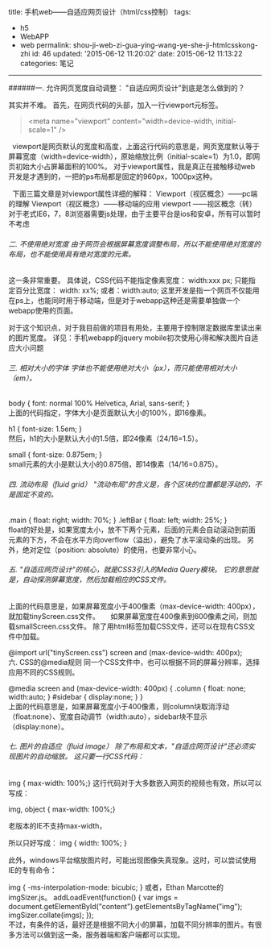 title: 手机web——自适应网页设计（html/css控制）
tags: 
  - h5
  - WebAPP
  - web
permalink: shou-ji-web-zi-gua-ying-wang-ye-she-ji-htmlcsskong-zhi
id: 46
updated: '2015-06-12 11:20:02'
date: 2015-06-12 11:13:22
categories: 笔记
---

######一. 允许网页宽度自动调整： "自适应网页设计"到底是怎么做到的？

其实并不难。 首先，在网页代码的头部，加入一行viewport元标签。

>&lt;meta name="viewport" content="width=device-width, initial-scale=1" />

&nbsp;&nbsp;viewport是网页默认的宽度和高度，上面这行代码的意思是，网页宽度默认等于屏幕宽度（width=device-width），原始缩放比例（initial-scale=1）为1.0，即网页初始大小占屏幕面积的100%。 对于viewport属性，我是真正在接触移动web开发是才遇到的，一把的ps布局都是固定的960px，1000px这种。
<!--more-->
&nbsp;&nbsp;下面三篇文章是对viewport属性详细的解释： Viewport（视区概念）——pc端的理解 Viewport（视区概念）——移动端的应用 viewport ——视区概念（转） 对于老式IE6，7，8浏览器需要js处理，由于主要平台是ios和安卓，所有可以暂时不考虑

###### 二. 不使用绝对宽度 由于网页会根据屏幕宽度调整布局，所以不能使用绝对宽度的布局，也不能使用具有绝对宽度的元素。

这一条非常重要。 具体说，CSS代码不能指定像素宽度： width:xxx px; 只能指定百分比宽度： width: xx%; 或者：width:auto; 这里开发是指一个网页不仅能用在ps上，也能同时用于移动端，但是对于webapp这种还是需要单独做一个webapp使用的页面。

对于这个知识点，对于我目前做的项目有用处，主要用于控制限定数据库里读出来的图片宽度。 详见：手机webapp的jquery mobile初次使用心得和解决图片自适应大小问题

###### 三. 相对大小的字体 字体也不能使用绝对大小（px），而只能使用相对大小（em）。

body { font: normal 100% Helvetica, Arial, sans-serif; }  
上面的代码指定，字体大小是页面默认大小的100%，即16像素。

h1 { font-size: 1.5em; }  
然后，h1的大小是默认大小的1.5倍，即24像素（24/16=1.5）。

small { font-size: 0.875em; }  
small元素的大小是默认大小的0.875倍，即14像素（14/16=0.875）。

###### 四. 流动布局（fluid grid） "流动布局"的含义是，各个区块的位置都是浮动的，不是固定不变的。 　

.main { float: right; width: 70%; } .leftBar { float: left; width: 25%; }  
float的好处是，如果宽度太小，放不下两个元素，后面的元素会自动滚动到前面元素的下方，不会在水平方向overflow（溢出），避免了水平滚动条的出现。 另外，绝对定位（position: absolute）的使用，也要非常小心。

###### 五. "自适应网页设计"的核心，就是CSS3引入的Media Query模块。 它的意思就是，自动探测屏幕宽度，然后加载相应的CSS文件。

<link rel="stylesheet" type="text/css" media="screen and (max-device-width: 400px)" href="tinyScreen.css" />  
上面的代码意思是，如果屏幕宽度小于400像素（max-device-width: 400px），就加载tinyScreen.css文件。 　

<link rel="stylesheet" type="text/css" media="screen and (min-width: 400px) and (max-device-width: 600px)" href="smallScreen.css" /> 
如果屏幕宽度在400像素到600像素之间，则加载smallScreen.css文件。 除了用html标签加载CSS文件，还可以在现有CSS文件中加载。

@import url("tinyScreen.css") screen and (max-device-width: 400px);  
六. CSS的@media规则 同一个CSS文件中，也可以根据不同的屏幕分辨率，选择应用不同的CSS规则。

@media screen and (max-device-width: 400px) { .column { float: none; width:auto; } #sidebar { display:none; } }  
上面的代码意思是，如果屏幕宽度小于400像素，则column块取消浮动（float:none）、宽度自动调节（width:auto），sidebar块不显示（display:none）。

###### 七. 图片的自适应（fluid image） 除了布局和文本，"自适应网页设计"还必须实现图片的自动缩放。 这只要一行CSS代码： 　

img { max-width: 100%;} 这行代码对于大多数嵌入网页的视频也有效，所以可以写成：

img, object { max-width: 100%;}

老版本的IE不支持max-width，

所以只好写成： img { width: 100%; }

此外，windows平台缩放图片时，可能出现图像失真现象。这时，可以尝试使用IE的专有命令： 　

img { -ms-interpolation-mode: bicubic; } 或者，Ethan Marcotte的imgSizer.js。 addLoadEvent(function() { var imgs = document.getElementById("content").getElementsByTagName("img"); imgSizer.collate(imgs); });  
不过，有条件的话，最好还是根据不同大小的屏幕，加载不同分辨率的图片。有很多方法可以做到这一条，服务器端和客户端都可以实现。